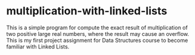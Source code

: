 # multiplication-with-linked-lists
This is a simple program for compute the exact result of multiplication of two positive large real numbers, where the result may cause an overflow. This is my first project assignment for Data Structures course to become familiar with Linked Lists.
